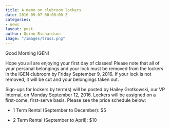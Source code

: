 ```yaml
---
title: A memo on clubroom lockers
date: 2016-09-07 00:00:00 Z
categories:
- news
layout: post
author: Quinn Richardson
image: "/images/truss.png"
---
```


Good Morning IGEN!

Hope you all are enjoying your first day of classes! Please note that all of your personal belongings and your lock must be removed from the lockers in the IGEN clubroom by Friday September 9, 2016. If your lock is not removed, it will be cut and your belongings taken out.

Sign-ups for lockers by term(s) will be posted by Hailey Grotkowski, our VP Internal, on Monday September 12, 2016. Lockers will be assigned on a first-come, first-serve basis. Please see the price schedule below:

* 1 Term Rental (September to December): $5

* 2 Term Rental (September to April): $10

